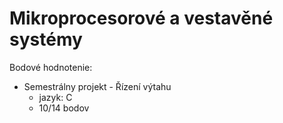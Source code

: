 # Mikroprocesorové a vestavěné systémy

Bodové hodnotenie:

- Semestrálny projekt - Řízení výtahu
    - jazyk: C
    - 10/14 bodov
